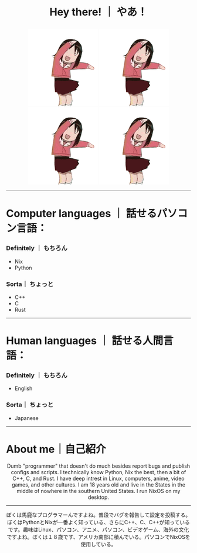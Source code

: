 # <p align="center">Hey there! ｜ やあ！</p>

<p align="center">
    <img src="./azumanga-daioh-osaka.gif" alt="osaker"/>
    <img src="./azumanga-daioh-osaka.gif" alt="osaker"/>
    <img src="./azumanga-daioh-osaka.gif" alt="osaker"/>
    <img src="./azumanga-daioh-osaka.gif" alt="osaker"/>
</p>



---

# Computer languages ｜ 話せるパソコン言語：
### Definitely ｜ もちろん
- Nix
- Python
### Sorta｜ ちょっと
- C++
- C
- Rust

---

# Human languages ｜ 話せる人間言語：
### Definitely ｜ もちろん
- English
### Sorta｜ ちょっと
- Japanese

---

# About me｜自己紹介
<p align="center">Dumb "programmer" that doesn't do much besides report bugs and publish configs and scripts. I technically know Python, Nix the best, then a bit of C++, C, and Rust. I have deep intrest in Linux, computers, anime, video games, and other cultures. I am 18 years old and live in the States in the middle of nowhere in the southern United States. I run NixOS on my desktop.</p>

---

<p align="center">ぼくは馬鹿なプログラマーんですよね。普段でバグを報告して設定を投稿する。ぼくはPythonとNixが一番よく知っている、さらにC++、C、C++が知っているです。趣味はLinux、パソコン、アニメ、パソコン、ビデオゲーム、海外の文化ですよね。ぼくは１８歳です、アメリカ南部に積んでいる。パソコンでNixOSを使用している。</p>
